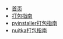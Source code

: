 <!-- helper/_sidebar.md -->

* [首页]()
* [打包指南](package/readme.md)
* [pyinstaller打包指南](package/pyinstaller/readme.md)
* [nuitka打包指南](package/nuitka/readme.md)